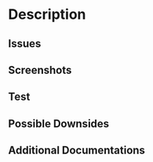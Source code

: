 # Description

<!-- Include a summary of your changes -->

## Issues

## Screenshots

<!-- If you're making UI changes, please include screenshots and describe the expected user flow. -->

## Test

<!-- Describe how we can test your code -->

## Possible Downsides

<!-- List anything we should be aware of -->

## Additional Documentations

<!-- Describe any documentations or references that would be helpful for us to review your code -->
